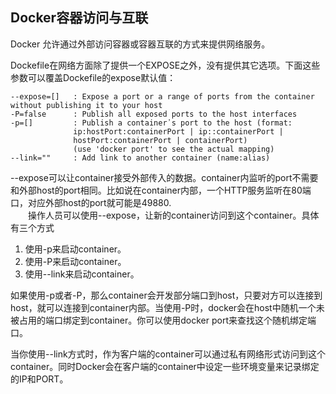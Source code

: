
## Docker容器访问与互联 


Docker 允许通过外部访问容器或容器互联的方式来提供网络服务。

Dockefile在网络方面除了提供一个EXPOSE之外，没有提供其它选项。下面这些参数可以覆盖Dockefile的expose默认值：
    
    --expose=[]   : Expose a port or a range of ports from the container without publishing it to your host
    -P=false      : Publish all exposed ports to the host interfaces
    -p=[]         : Publish a container᾿s port to the host (format:
                  ip:hostPort:containerPort | ip::containerPort |
                  hostPort:containerPort | containerPort)
                  (use 'docker port' to see the actual mapping)
    --link=""     : Add link to another container (name:alias)
    
--expose可以让container接受外部传入的数据。container内监听的port不需要和外部host的port相同。比如说在container内部，一个HTTP服务监听在80端口，对应外部host的port就可能是49880.　　<br>　　操作人员可以使用--expose，让新的container访问到这个container。具体有三个方式
  
1. 使用-p来启动container。
1. 使用-P来启动container。
1. 使用--link来启动container。


如果使用-p或者-P，那么container会开发部分端口到host，只要对方可以连接到host，就可以连接到container内部。当使用-P时，docker会在host中随机一个未被占用的端口绑定到container。你可以使用docker port来查找这个随机绑定端口。　　

当你使用--link方式时，作为客户端的container可以通过私有网络形式访问到这个container。同时Docker会在客户端的container中设定一些环境变量来记录绑定的IP和PORT。
